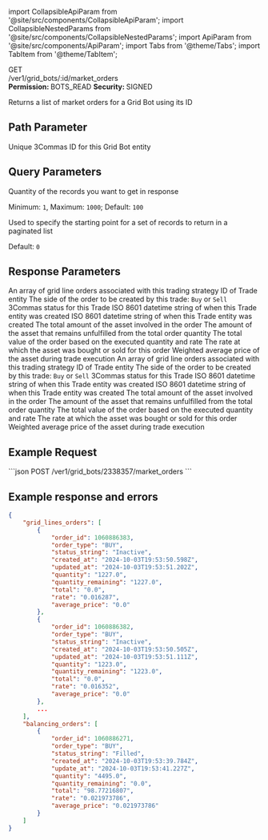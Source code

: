 import CollapsibleApiParam from '@site/src/components/CollapsibleApiParam';
import CollapsibleNestedParams from '@site/src/components/CollapsibleNestedParams';
import ApiParam from '@site/src/components/ApiParam';
import Tabs from '@theme/Tabs';
import TabItem from '@theme/TabItem';

<div className="main-container-endpoint">
    <div className="container-endpoint">
            <div className="container-method-get">
                <span className="endpoint-method">GET</span>
            </div>
              <div className="container-url">
                <span className="endpoint-url">/ver1/grid_bots/:id/market_orders</span>
           </div>
    </div>
    <div className="container-permission">
        <span className="permission-description"><strong>Permission: </strong>BOTS_READ</span>
        <span className="permission-description"><strong>Security: </strong>SIGNED</span>
    </div>
</div>

<p className="p-method-discription">
  Returns a list of market orders for a Grid Bot using its ID
</p>

<h2> Path Parameter </h2>
<ApiParam name='id' type='integer' id="id" required>
   Unique 3Commas ID for this Grid Bot entity
</ApiParam>

<h2> Query Parameters </h2>

<ApiParam name='limit' type='integer' id="limit">
   <p>Quantity of the records you want to get in response</p>
   <p>Minimum: <code>1</code>, Maximum: <code>1000</code>; Default: <code>100</code> </p>
</ApiParam>

<ApiParam name='offset' type='integer' id="offset">
   <p> Used to specify the starting point for a set of records to return in a paginated list </p>
   <p> Default: <code>0</code> </p>
</ApiParam>

<h2> Response Parameters </h2>

<CollapsibleApiParam name="grid_lines_orders" type="object" id="grid_lines_orders">
An array of grid line orders associated with this trading strategy
    <CollapsibleNestedParams>
    <ApiParam name='order_id' type='integer' id='order_id'>
      ID of Trade entity
    </ApiParam>
    <ApiParam name='order_type' type='string' id='order_type'>
        The side of the order to be created by this trade: <code>Buy</code> or <code>Sell</code>
    </ApiParam>
    <ApiParam name='status_string' type='string' id='status_string'>
      3Commas status for this Trade
    </ApiParam>
    <ApiParam name='created_at' type='string' id='created_at'>
      ISO 8601 datetime string of when this Trade entity was created
    </ApiParam>
    <ApiParam name='updated_at' type='string' id='updated_at'>
      ISO 8601 datetime string of when this Trade entity was created
    </ApiParam>
    <ApiParam name='quantity' type='string' id='quantity'>
      The total amount of the asset involved in the order
    </ApiParam>
    <ApiParam name='quantity_remaining' type='string' id='quantity_remaining'>
      The amount of the asset that remains unfulfilled from the total order quantity
    </ApiParam>
    <ApiParam name='total' type='string' id='total'>
      The total value of the order based on the executed quantity and rate
    </ApiParam>
    <ApiParam name='rate' type='string' id='rate'>
      The rate at which the asset was bought or sold for this order
    </ApiParam>
    <ApiParam name='average_price' type='string' id='average_price'>
      Weighted average price of the asset during trade execution
    </ApiParam>
    </CollapsibleNestedParams>
</CollapsibleApiParam>
<CollapsibleApiParam name="balancing_orders" type="object" id="balancing_orders">
An array of grid line orders associated with this trading strategy
    <CollapsibleNestedParams>
    <ApiParam name='order_id' type='integer' id='order_id'>
      ID of Trade entity
    </ApiParam>
    <ApiParam name='order_type' type='string' id='order_type'>
        The side of the order to be created by this trade: <code>Buy</code> or <code>Sell</code>
    </ApiParam>
    <ApiParam name='status_string' type='string' id='status_string'>
      3Commas status for this Trade
    </ApiParam>
    <ApiParam name='created_at' type='string' id='created_at'>
      ISO 8601 datetime string of when this Trade entity was created
    </ApiParam>
    <ApiParam name='updated_at' type='string' id='updated_at'>
      ISO 8601 datetime string of when this Trade entity was created
    </ApiParam>
    <ApiParam name='quantity' type='string' id='quantity'>
      The total amount of the asset involved in the order
    </ApiParam>
    <ApiParam name='quantity_remaining' type='string' id='quantity_remaining'>
      The amount of the asset that remains unfulfilled from the total order quantity
    </ApiParam>
    <ApiParam name='total' type='string' id='total'>
      The total value of the order based on the executed quantity and rate
    </ApiParam>
    <ApiParam name='rate' type='string' id='rate'>
      The rate at which the asset was bought or sold for this order
    </ApiParam>
    <ApiParam name='average_price' type='string' id='average_price'>
      Weighted average price of the asset during trade execution
    </ApiParam>
    </CollapsibleNestedParams>
</CollapsibleApiParam>

<h2> Example Request </h2>
<div style={{ margin: '10px', padding: '10px' }}>
```json
POST /ver1/grid_bots/2338357/market_orders
```
</div>

<h2> Example response and errors</h2>

<div style={{ margin: '10px', padding: '10px' }}>
<Tabs>
  <TabItem value="200" label="200 OK" attributes={{className: "green"}}>

```json
{
    "grid_lines_orders": [
        {
            "order_id": 1060886383,
            "order_type": "BUY",
            "status_string": "Inactive",
            "created_at": "2024-10-03T19:53:50.598Z",
            "updated_at": "2024-10-03T19:53:51.202Z",
            "quantity": "1227.0",
            "quantity_remaining": "1227.0",
            "total": "0.0",
            "rate": "0.016287",
            "average_price": "0.0"
        },
        {
            "order_id": 1060886382,
            "order_type": "BUY",
            "status_string": "Inactive",
            "created_at": "2024-10-03T19:53:50.505Z",
            "updated_at": "2024-10-03T19:53:51.111Z",
            "quantity": "1223.0",
            "quantity_remaining": "1223.0",
            "total": "0.0",
            "rate": "0.016352",
            "average_price": "0.0"
        },
        ...
    ],
    "balancing_orders": [
        {
            "order_id": 1060886271,
            "order_type": "BUY",
            "status_string": "Filled",
            "created_at": "2024-10-03T19:53:39.784Z",
            "update_at": "2024-10-03T19:53:41.227Z",
            "quantity": "4495.0",
            "quantity_remaining": "0.0",
            "total": "98.77216807",
            "rate": "0.021973786",
            "average_price": "0.021973786"
        }
    ]
}
```
</TabItem>
</Tabs>
</div>
